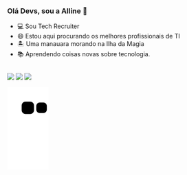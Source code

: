 ### Olá Devs, sou a Alline 👋 
- 💻  Sou Tech Recruiter
- 😄 Estou aqui procurando os melhores profissionais de TI
- 🏝️ Uma manauara morando na Ilha da Magia 
- 📚 Aprendendo coisas novas sobre tecnologia.

##
<div> 
  <a href="https://www.instagram.com/line_hrk_oliveira/" target="_blank"><img src="https://img.shields.io/badge/-Instagram-%23E4405F?style=for-the-badge&logo=instagram&logoColor=white" target="_blank"></a>
  <a href = "allineneves2015@gmail.com"><img src="https://img.shields.io/badge/-Gmail-%23333?style=for-the-badge&logo=gmail&logoColor=white" target="_blank"></a>
  <a href="https://www.linkedin.com/in/alline-oliveira-rh/" target="_blank"><img src="https://img.shields.io/badge/-LinkedIn-%230077B5?style=for-the-badge&logo=linkedin&logoColor=white" target="_blank"></a> 
 
  ![Snake animation](https://github.com/rafaballerini/rafaballerini/blob/output/github-contribution-grid-snake.svg)
 
</div>
